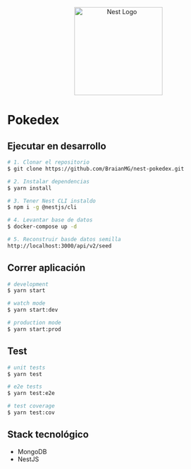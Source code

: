 <p align="center">
  <a href="http://nestjs.com/" target="blank"><img src="https://nestjs.com/img/logo-small.svg" width="200" alt="Nest Logo" /></a>
</p>

# Pokedex

## Ejecutar en desarrollo
```bash
# 1. Clonar el repositorio
$ git clone https://github.com/BraianMG/nest-pokedex.git

# 2. Instalar dependencias
$ yarn install

# 3. Tener Nest CLI instaldo
$ npm i -g @nestjs/cli

# 4. Levantar base de datos
$ docker-compose up -d

# 5. Reconstruir basde datos semilla
http://localhost:3000/api/v2/seed
```

## Correr aplicación

```bash
# development
$ yarn start

# watch mode
$ yarn start:dev

# production mode
$ yarn start:prod
```

## Test

```bash
# unit tests
$ yarn test

# e2e tests
$ yarn test:e2e

# test coverage
$ yarn test:cov
```
## Stack tecnológico
* MongoDB
* NestJS
